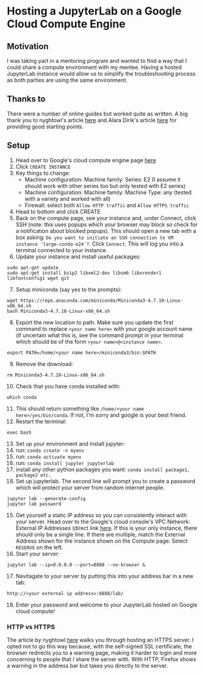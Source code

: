 # Hosting a JupyterLab on a Google Cloud Compute Engine

## Motivation

I was taking part in a mentoring program and wanted to find a way that I could share a compute environment with my mentee. Having a hosted JupyterLab instance would allow us to simplify the troubleshooting process as both parties are using the same environment.

## Thanks to

There were a number of online guides but worked quite as written. A big thank you to nyghtowl's article [here](https://medium.com/@nyghtowl/setup-jupyter-notebook-access-on-google-compute-engine-with-https-ad69297f438b) and Alara Dirik's article [here](https://towardsdatascience.com/deploying-a-custom-ml-prediction-service-on-google-cloud-ae3be7e6d38f) for providing good starting points.

## Setup

1. Head over to Google's cloud compute engine page [here](https://console.cloud.google.com/compute)
2. Click `CREATE INSTANCE`
3. Key things to change:
   -  Machine configuration: Machine family: Series: E2 (I assume it should work with other series too but only tested with E2 series)
   - Machine configuration: Machine family: Machine Type: any (tested with a variety and worked with all)
   - Firewall: select both `Allow HTTP traffic` and `Allow HTTPS traffic`
4. Head to bottom and click CREATE
5. Back on the compute page, see your instance and, under Connect, click SSH (note: this uses popups which your browser may block so check for a notification about blocked popups). This should open a new tab with a box asking: `Do you want to initiate an SSH connection to VM instance 'large-conda-e24'?`. Click `Connect`. This will log you into a terminal connected to your instance.
6. Update your instance and install useful packages:
```
sudo apt-get update
sudo apt-get install bzip2 libxml2-dev libsm6 libxrender1 libfontconfig1 wget git
```
7. Setup miniconda (say yes to the prompts):
```
wget https://repo.anaconda.com/miniconda/Miniconda3-4.7.10-Linux-x86_64.sh
bash Miniconda3-4.7.10-Linux-x86_64.sh
```
8. Export the new location to path. Make sure you update the first command to replace `<your name here>` with your google account name (if uncertain what this is, see the command prompt in your terminal which should be of the form `<your name>@<instance name>`.
```
export PATH=/home/<your name here>/miniconda3/bin:$PATH
```
9. Remove the download:
```
rm Miniconda3-4.7.10-Linux-x86_64.sh
```
10. Check that you have conda installed with:
```
which conda
```
11. This should return something like `/home/<your name here>/yes/bin/conda`. If not, I'm sorry and google is your best friend.
12. Restart the terminal:
```
exec bash
```
13. Set up your environment and install jupyter:
   1. run:
```conda create -n myenv```
   2. run:
```conda activate myenv```
   3. run:
```conda install jupyter jupyterlab```
   4. install any other python packages you want: `conda install package1, package2 etc.`
14. Set up jupyterlab. The second line will prompt you to create a password which will protect your server from random internet people.
```
jupyter lab --generate-config
jupyter lab password
```
15. Get yourself a static IP address so you can consistently interact with your server. Head over to the Google's cloud console's VPC Network: External IP Addresses (direct link [here](https://console.cloud.google.com/networking/addresses/list?project=stalwart-kite-170323). If this is your only instance, there should only be a single line. If there are multiple, match the External Address shown for the instance shown on the Compute page. Select `RESERVE` on the left.
16. Start your server:
```
jupyter lab --ip=0.0.0.0 --port=8888 --no-browser &
```
17. Navitagate to your server by putting this into your address bar in a new tab:
```
http://<your external ip address>:8888/lab/
```
18. Enter your password and welcome to your JupyterLab hosted on Google cloud compute!

### HTTP vs HTTPS

The article by nyghtowl [here](https://medium.com/@nyghtowl/setup-jupyter-notebook-access-on-google-compute-engine-with-https-ad69297f438b) walks you through hosting an HTTPS server. I opted not to go this way because, with the self-signed SSL certificate, the browser redirects you to a warning page, making it harder to login and more concerning to people that I share the server with. With HTTP, Firefox shows a warning in the address bar but takes you directly to the server.